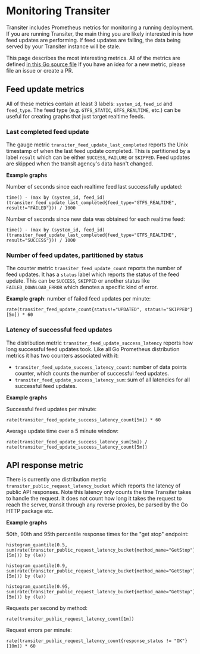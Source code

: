 # Monitoring Transiter

Transiter includes Prometheus metrics for monitoring a running deployment.
If you are running Transiter,
    the main thing you are likely interested in is how feed updates are performing.
If feed updates are failing, the data being served by your Transiter instance will be stale.

This page describes the most interesting metrics.
All of the metrics are defined [in this Go source file](https://github.com/jamespfennell/transiter/blob/master/internal/monitoring/monitoring.go)
If you have an idea for a new metric, please file an issue or create a PR.

## Feed update metrics

All of these metrics contain at least 3 labels: `system_id`, `feed_id` and `feed_type`.
The feed type (e.g. `GTFS_STATIC`, `GTFS_REALTIME`, etc.)
    can be useful for creating graphs that just target realtime feeds.

### Last completed feed update

The gauge metric `transiter_feed_update_last_completed` reports the Unix timestamp of
    when the last feed update completed.
This is partitioned by a label `result` which can be either `SUCCESS`, `FAILURE` or `SKIPPED`.
Feed updates are skipped when the transit agency's data hasn't changed.

**Example graphs**

Number of seconds since each realtime feed last successfully updated:

```
time() - (max by (system_id, feed_id) (transiter_feed_update_last_completed{feed_type="GTFS_REALTIME", result!="FAILED"})) / 1000
```

Number of seconds since new data was obtained for each realtime feed:

```
time() - (max by (system_id, feed_id) (transiter_feed_update_last_completed{feed_type="GTFS_REALTIME", result="SUCCESS"})) / 1000
```

### Number of feed updates, partitioned by status

The counter metric `transiter_feed_update_count` reports the number of feed updates.
It has a `status` label which reports the status of the feed update.
This can be `SUCCESS`, `SKIPPED` or another status like `FAILED_DOWNLOAD_ERROR` which denotes a specific kind of error.

**Example graph**: number of failed feed updates per minute:

```
rate(transiter_feed_update_count{status!="UPDATED", status!="SKIPPED"}[5m]) * 60
```

### Latency of successful feed updates

The distribution metric `transiter_feed_update_success_latency` reports how long successful feed updates took.
Like all Go Prometheus distribution metrics it has two counters associated with it:

- `transiter_feed_update_success_latency_count`:
    number of data points counter,
    which counts the number of successful feed updates.
- `transiter_feed_update_success_latency_sum`:
    sum of all latencies for all successful feed updates.

**Example graphs**

Successful feed updates per minute:
```
rate(transiter_feed_update_success_latency_count[5m]) * 60
```

Average update time over a 5 minute window:
```
rate(transiter_feed_update_success_latency_sum[5m]) / rate(transiter_feed_update_success_latency_count[5m])
```

## API response metric

There is currently one distribution metric `transiter_public_request_latency_bucket`
    which reports the latency of public API responses.
Note this latency only counts the time Transiter takes to handle the request.
It does not count how long it takes the request to reach the server,
    transit through any reverse proxies,
    be parsed by the Go HTTP package etc.

**Example graphs**

50th, 90th and 95th percentile response times for the "get stop" endpoint:

```
histogram_quantile(0.5, sum(rate(transiter_public_request_latency_bucket{method_name="GetStop"}[5m])) by (le))
```

```
histogram_quantile(0.9, sum(rate(transiter_public_request_latency_bucket{method_name="GetStop"}[5m])) by (le))
```

```
histogram_quantile(0.95, sum(rate(transiter_public_request_latency_bucket{method_name="GetStop"}[5m])) by (le))
```

Requests per second by method:

```
rate(transiter_public_request_latency_count[1m])
```

Request errors per minute:

```
rate(transiter_public_request_latency_count{response_status != "OK"}[10m]) * 60
```